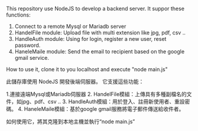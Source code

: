 This repository use NodeJS to develop a backend server.
It suppor these functions:

1. Connect to a remote Mysql or Mariadb server
2. HandelFile module:  Upload file with multi extension like jpg, pdf, csv ..
3. HandleAuth module:  Using for login, register a new user, reset password.
4. HaneleMaile module: Send the email to recipient based on the google gmail service.

How to use it, clone it to you localhost and execute "node main.js"

此儲存庫使用 NodeJS 開發後端伺服器。
它支援這些功能：

1.連接遠端Mysql或Mariadb伺服器
2. HandelFile模組：上傳具有多種副檔名的文件，如jpg、pdf、csv ..
3. HandleAuth模組：用於登入、註冊新使用者、重設密碼。
4. HaneleMaile模組：基於google gmail服務將電子郵件傳送給收件者。

如何使用它，將其克隆到本地主機並執行“node main.js”
